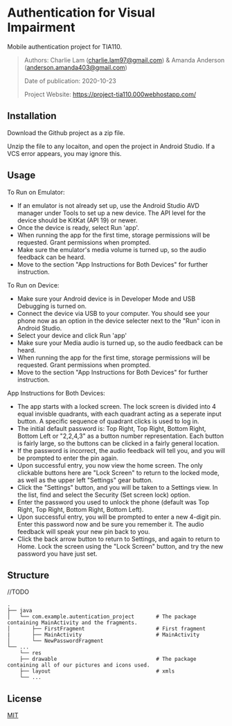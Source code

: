 # Authentication for Visual Impairment
Mobile authentication project for TIA110.

> Authors: Charlie Lam (charlie.lam97@gmail.com) & Amanda Anderson (anderson.amanda403@gmail.com)
>
> Date of publication: 2020-10-23
>
> Project Website: https://project-tia110.000webhostapp.com/

## Installation

Download the Github project as a zip file.

Unzip the file to any locaiton, and open the project in Android Studio.
If a VCS error appears, you may ignore this.

## Usage

To Run on Emulator:
* If an emulator is not already set up, use the Android Studio AVD manager under Tools to set up a new device. The API level for the device should be KitKat (API 19) or newer.
* Once the device is ready, select Run 'app'.
* When running the app for the first time, storage permissions will be requested. Grant permissions when prompted.
* Make sure the emulator's media volume is turned up, so the audio feedback can be heard.
* Move to the section "App Instructions for Both Devices" for further instruction.

To Run on Device:
* Make sure your Android device is in Developer Mode and USB Debugging is turned on.
* Connect the device via USB to your computer. You should see your phone now as an option in the device selecter next to the "Run" icon in Android Studio.
* Select your device and click Run 'app'
* Make sure your Media audio is turned up, so the audio feedback can be heard.
* When running the app for the first time, storage permissions will be requested. Grant permissions when prompted.
* Move to the section "App Instructions for Both Devices" for further instruction.

App Instructions for Both Devices:
* The app starts with a locked screen. The lock screen is divided into 4 equal invisble quadrants, with each quadrant acting as a seperate input button. A specific sequence of quadrant clicks is used to log in.
* The initial default password is: Top Right, Top Right, Bottom Right, Bottom Left or "2,2,4,3" as a button number representation. Each button is fairly large, so the buttons can be clicked in a fairly general location.
* If the password is incorrect, the audio feedback will tell you, and you will be prompted to enter the pin again.
* Upon successful entry, you now view the home screen. The only clickable buttons here are "Lock Screen" to return to the locked mode, as well as the upper left "Settings" gear button.
* Click the "Settings" button, and you will be taken to a Settings view. In the list, find and select the Security (Set screen lock) option.
* Enter the password you used to unlock the phone (default was Top Right, Top Right, Bottom Right, Bottom Left).
* Upon successful entry, you will be prompted to enter a new 4-digit pin. Enter this password now and be sure you remember it. The audio feedback will speak your new pin back to you.
* Click the back arrow button to return to Settings, and again to return to Home. Lock the screen using the "Lock Screen" button, and try the new password you have just set.


## Structure
//TODO

    .
    ├── java                   
    │   └── com.example.autentication_project       # The package containing MainActivity and the fragments.
    │       ├── FirstFragment                       # First fragment
    |       ├── MainActivity                        # MainActivity
    │       └── NewPasswordFragment             
    └── ...
        └── res
        ├── drawable                                # The package containing all of our pictures and icons used.
        ├── layout                                  # xmls
        └── ...

## License
[MIT](https://choosealicense.com/licenses/mit/)
